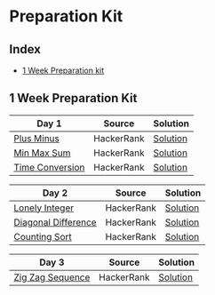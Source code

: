 # Preparation Kit 
 
## Index
- [1 Week Preparation kit](#1-week-preparation-kit)

## 1 Week Preparation Kit

|Day 1 | Source | Solution |
|----|--------|----------|
|[Plus Minus](https://www.hackerrank.com/challenges/one-week-preparation-kit-plus-minus/problem?isFullScreen=true&h_l=interview&playlist_slugs%5B%5D=preparation-kits&playlist_slugs%5B%5D=one-week-preparation-kit&playlist_slugs%5B%5D=one-week-day-one) | HackerRank | [Solution](https://github.com/komalpatel300902/Preparation-Kit/blob/master/Src/First/PlusMinus.java)|
|[Min Max Sum](https://www.hackerrank.com/challenges/one-week-preparation-kit-mini-max-sum/problem?isFullScreen=true&h_l=interview&playlist_slugs%5B%5D=preparation-kits&playlist_slugs%5B%5D=one-week-preparation-kit&playlist_slugs%5B%5D=one-week-day-one) | HackerRank | [Solution](https://github.com/komalpatel300902/Preparation-Kit/blob/master/Src/First/MinMaxSum.java)|
|[Time Conversion](https://www.hackerrank.com/challenges/one-week-preparation-kit-time-conversion/problem?isFullScreen=true&h_l=interview&playlist_slugs%5B%5D=preparation-kits&playlist_slugs%5B%5D=one-week-preparation-kit&playlist_slugs%5B%5D=one-week-day-one) | HackerRank |[Solution](https://github.com/komalpatel300902/Preparation-Kit/blob/master/Src/First/TimeConversion.java)|


|Day 2| Source | Solution|
|-----|--------|---------|
|[Lonely Integer](https://www.hackerrank.com/challenges/one-week-preparation-kit-lonely-integer/problem?isFullScreen=true&h_l=interview&playlist_slugs%5B%5D=preparation-kits&playlist_slugs%5B%5D=one-week-preparation-kit&playlist_slugs%5B%5D=one-week-day-two) | HackerRank | [Solution](https://github.com/komalpatel300902/Preparation-Kit/blob/master/Src/First/LonelyInteger.java)|
|[Diagonal Difference](https://www.hackerrank.com/challenges/one-week-preparation-kit-diagonal-difference/problem?isFullScreen=true&h_l=interview&playlist_slugs%5B%5D=preparation-kits&playlist_slugs%5B%5D=one-week-preparation-kit&playlist_slugs%5B%5D=one-week-day-two) | HackerRank |[Solution](https://github.com/komalpatel300902/Preparation-Kit/blob/master/Src/First/DiagonalDifference.java)|
|[Counting Sort](https://www.hackerrank.com/challenges/one-week-preparation-kit-countingsort1/problem?isFullScreen=true&h_l=interview&playlist_slugs%5B%5D=preparation-kits&playlist_slugs%5B%5D=one-week-preparation-kit&playlist_slugs%5B%5D=one-week-day-two) | HackerRank | [Solution](https://github.com/komalpatel300902/Preparation-Kit/blob/master/Src/First/CountingSort.java)|


|Day 3 | Source | Solution|
|------|--------|---------|
|[Zig Zag Sequence](https://www.hackerrank.com/challenges/one-week-preparation-kit-zig-zag-sequence/problem?isFullScreen=true&h_l=interview&playlist_slugs%5B%5D=preparation-kits&playlist_slugs%5B%5D=one-week-preparation-kit&playlist_slugs%5B%5D=one-week-day-three) | HackerRank | [Solution](https://github.com/komalpatel300902/Preparation-Kit/blob/master/Src/First/ZigZagSequence.java)